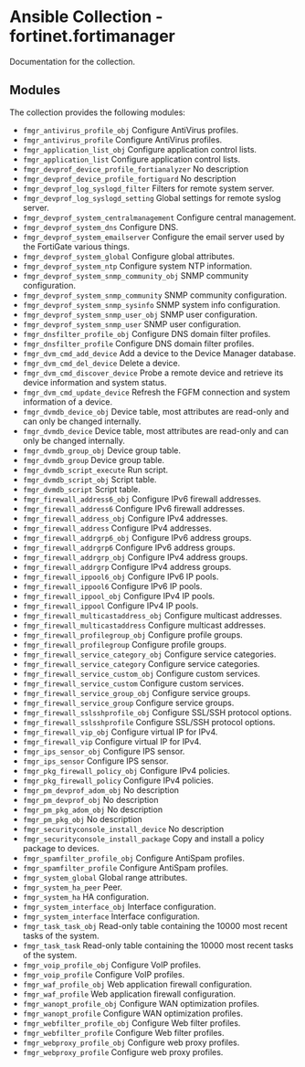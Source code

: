 # Ansible Collection - fortinet.fortimanager

Documentation for the collection.

## Modules
The collection provides the following modules:

* `fmgr_antivirus_profile_obj`  Configure AntiVirus profiles.
* `fmgr_antivirus_profile`  Configure AntiVirus profiles.
* `fmgr_application_list_obj`  Configure application control lists.
* `fmgr_application_list`  Configure application control lists.
* `fmgr_devprof_device_profile_fortianalyzer`  No description
* `fmgr_devprof_device_profile_fortiguard`  No description
* `fmgr_devprof_log_syslogd_filter`  Filters for remote system server.
* `fmgr_devprof_log_syslogd_setting`  Global settings for remote syslog server.
* `fmgr_devprof_system_centralmanagement`  Configure central management.
* `fmgr_devprof_system_dns`  Configure DNS.
* `fmgr_devprof_system_emailserver`  Configure the email server used by the FortiGate various things.
* `fmgr_devprof_system_global`  Configure global attributes.
* `fmgr_devprof_system_ntp`  Configure system NTP information.
* `fmgr_devprof_system_snmp_community_obj`  SNMP community configuration.
* `fmgr_devprof_system_snmp_community`  SNMP community configuration.
* `fmgr_devprof_system_snmp_sysinfo`  SNMP system info configuration.
* `fmgr_devprof_system_snmp_user_obj`  SNMP user configuration.
* `fmgr_devprof_system_snmp_user`  SNMP user configuration.
* `fmgr_dnsfilter_profile_obj`  Configure DNS domain filter profiles.
* `fmgr_dnsfilter_profile`  Configure DNS domain filter profiles.
* `fmgr_dvm_cmd_add_device`  Add a device to the Device Manager database.
* `fmgr_dvm_cmd_del_device`  Delete a device.
* `fmgr_dvm_cmd_discover_device`  Probe a remote device and retrieve its device information and system status.
* `fmgr_dvm_cmd_update_device`  Refresh the FGFM connection and system information of a device.
* `fmgr_dvmdb_device_obj`  Device table, most attributes are read-only and can only be changed internally.
* `fmgr_dvmdb_device`  Device table, most attributes are read-only and can only be changed internally.
* `fmgr_dvmdb_group_obj`  Device group table.
* `fmgr_dvmdb_group`  Device group table.
* `fmgr_dvmdb_script_execute`  Run script.
* `fmgr_dvmdb_script_obj`  Script table.
* `fmgr_dvmdb_script`  Script table.
* `fmgr_firewall_address6_obj`  Configure IPv6 firewall addresses.
* `fmgr_firewall_address6`  Configure IPv6 firewall addresses.
* `fmgr_firewall_address_obj`  Configure IPv4 addresses.
* `fmgr_firewall_address`  Configure IPv4 addresses.
* `fmgr_firewall_addrgrp6_obj`  Configure IPv6 address groups.
* `fmgr_firewall_addrgrp6`  Configure IPv6 address groups.
* `fmgr_firewall_addrgrp_obj`  Configure IPv4 address groups.
* `fmgr_firewall_addrgrp`  Configure IPv4 address groups.
* `fmgr_firewall_ippool6_obj`  Configure IPv6 IP pools.
* `fmgr_firewall_ippool6`  Configure IPv6 IP pools.
* `fmgr_firewall_ippool_obj`  Configure IPv4 IP pools.
* `fmgr_firewall_ippool`  Configure IPv4 IP pools.
* `fmgr_firewall_multicastaddress_obj`  Configure multicast addresses.
* `fmgr_firewall_multicastaddress`  Configure multicast addresses.
* `fmgr_firewall_profilegroup_obj`  Configure profile groups.
* `fmgr_firewall_profilegroup`  Configure profile groups.
* `fmgr_firewall_service_category_obj`  Configure service categories.
* `fmgr_firewall_service_category`  Configure service categories.
* `fmgr_firewall_service_custom_obj`  Configure custom services.
* `fmgr_firewall_service_custom`  Configure custom services.
* `fmgr_firewall_service_group_obj`  Configure service groups.
* `fmgr_firewall_service_group`  Configure service groups.
* `fmgr_firewall_sslsshprofile_obj`  Configure SSL/SSH protocol options.
* `fmgr_firewall_sslsshprofile`  Configure SSL/SSH protocol options.
* `fmgr_firewall_vip_obj`  Configure virtual IP for IPv4.
* `fmgr_firewall_vip`  Configure virtual IP for IPv4.
* `fmgr_ips_sensor_obj`  Configure IPS sensor.
* `fmgr_ips_sensor`  Configure IPS sensor.
* `fmgr_pkg_firewall_policy_obj`  Configure IPv4 policies.
* `fmgr_pkg_firewall_policy`  Configure IPv4 policies.
* `fmgr_pm_devprof_adom_obj`  No description
* `fmgr_pm_devprof_obj`  No description
* `fmgr_pm_pkg_adom_obj`  No description
* `fmgr_pm_pkg_obj`  No description
* `fmgr_securityconsole_install_device`  No description
* `fmgr_securityconsole_install_package`  Copy and install a policy package to devices.
* `fmgr_spamfilter_profile_obj`  Configure AntiSpam profiles.
* `fmgr_spamfilter_profile`  Configure AntiSpam profiles.
* `fmgr_system_global`  Global range attributes.
* `fmgr_system_ha_peer`  Peer.
* `fmgr_system_ha`  HA configuration.
* `fmgr_system_interface_obj`  Interface configuration.
* `fmgr_system_interface`  Interface configuration.
* `fmgr_task_task_obj`  Read-only table containing the 10000 most recent tasks of the system.
* `fmgr_task_task`  Read-only table containing the 10000 most recent tasks of the system.
* `fmgr_voip_profile_obj`  Configure VoIP profiles.
* `fmgr_voip_profile`  Configure VoIP profiles.
* `fmgr_waf_profile_obj`  Web application firewall configuration.
* `fmgr_waf_profile`  Web application firewall configuration.
* `fmgr_wanopt_profile_obj`  Configure WAN optimization profiles.
* `fmgr_wanopt_profile`  Configure WAN optimization profiles.
* `fmgr_webfilter_profile_obj`  Configure Web filter profiles.
* `fmgr_webfilter_profile`  Configure Web filter profiles.
* `fmgr_webproxy_profile_obj`  Configure web proxy profiles.
* `fmgr_webproxy_profile`  Configure web proxy profiles.
